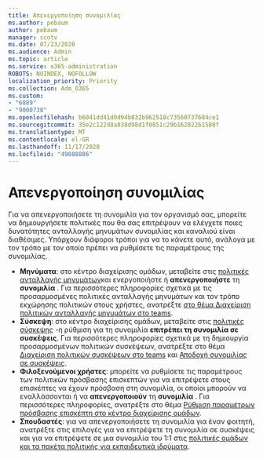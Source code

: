 ```yaml
---
title: Απενεργοποίηση συνομιλίας
ms.author: pebaum
author: pebaum
manager: scotv
ms.date: 07/23/2020
ms.audience: Admin
ms.topic: article
ms.service: o365-administration
ROBOTS: NOINDEX, NOFOLLOW
localization_priority: Priority
ms.collection: Adm_O365
ms.custom:
- "6889"
- "9000738"
ms.openlocfilehash: b6041dd41d0d94b832b962518c73560737684ce1
ms.sourcegitcommit: 35e2c122d8a838d98d1f0851c29b16282261580f
ms.translationtype: MT
ms.contentlocale: el-GR
ms.lasthandoff: 11/17/2020
ms.locfileid: "49088886"
---
```

# <a name="disable-chat"></a>Απενεργοποίηση συνομιλίας

Για να απενεργοποιήσετε τη συνομιλία για τον οργανισμό σας, μπορείτε να δημιουργήσετε πολιτικές που θα σας επιτρέψουν να ελέγχετε ποιες δυνατότητες ανταλλαγής μηνυμάτων συνομιλίας και καναλιού είναι διαθέσιμες. Υπάρχουν διάφοροι τρόποι για να το κάνετε αυτό, ανάλογα με τον τρόπο με τον οποίο πρέπει να ρυθμίσετε τις παραμέτρους της συνομιλίας.

- **Μηνύματα**: στο κέντρο διαχείρισης ομάδων, μεταβείτε στις [πολιτικές ανταλλαγής μηνυμάτων](https://admin.teams.microsoft.com/)και ενεργοποιήστε ή **απενεργοποιήστε** τη **συνομιλία** . Για περισσότερες πληροφορίες σχετικά με τις προσαρμοσμένες πολιτικές ανταλλαγής μηνυμάτων και τον τρόπο εκχώρησης πολιτικών στους χρήστες, ανατρέξτε [στο θέμα Διαχείριση πολιτικών ανταλλαγής μηνυμάτων στο teams](https://docs.microsoft.com/microsoftteams/messaging-policies-in-teams).
- **Σύσκεψη**: στο κέντρο διαχείρισης ομάδων, μεταβείτε στις [πολιτικές σύσκεψης](https://admin.teams.microsoft.com/) -η ρύθμιση για τη συνομιλία **επιτρέπει τη συνομιλία σε συσκέψεις**. Για περισσότερες πληροφορίες σχετικά με τη δημιουργία προσαρμοσμένων πολιτικών συσκέψεων, ανατρέξτε στο θέμα [Διαχείριση πολιτικών συσκέψεων στο teams](https://docs.microsoft.com/microsoftteams/meeting-policies-in-teams) και [Αποδοχή συνομιλίας σε συσκέψεις](https://docs.microsoft.com/microsoftteams/meeting-policies-in-teams#allow-chat-in-meetings).
- **Φιλοξενούμενοι χρήστες**: μπορείτε να ρυθμίσετε τις παραμέτρους των πολιτικών πρόσβασης επισκεπτών για να επιτρέψετε στους επισκέπτες να έχουν πρόσβαση στη συνομιλία, οι οποίοι μπορούν να εναλλάσσονται ή να **απενεργοποιούν** τη **συνομιλία** . Για περισσότερες πληροφορίες, ανατρέξτε στο θέμα [Ρύθμιση παραμέτρων πρόσβασης επισκέπτη στο κέντρο διαχείρισης ομάδων](https://docs.microsoft.com/microsoftteams/set-up-guests#configure-guest-access-in-the-teams-admin-center).
- **Σπουδαστές**: για να απενεργοποιήσετε τη συνομιλία για έναν φοιτητή, ανατρέξτε στις επιλογές για να επιτρέψετε τη συνομιλία σε συσκέψεις και για να επιτρέψετε σε μια συνομιλία του 1:1 στις [πολιτικές ομάδων και τα πακέτα πολιτικής για εκπαιδευτικά ιδρύματα](https://docs.microsoft.com/microsoftteams/policy-packages-edu).





